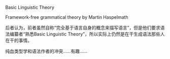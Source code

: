 Basic Linguistic Theory

Framework-free grammatical theory by Martin Haspelmath

后者认为，前者虽然自称“完全基于语言自身的概念来描写语言”，但是他们要求语法编纂者“熟悉Basic Linguistic Theory”，所以实际上仍然是在干生成语法那些人在干的事情。

纯血类型学和语法作者的冲突……有趣……